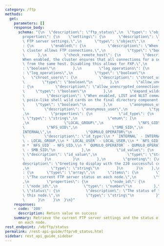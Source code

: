 ```yaml
---
category: /ftp
methods:
  get:
    parameters: []
    response_body:
      schema: "{\n  \"description\": \"ftp_status\",\n  \"type\": \"object\",\n  \"\
        properties\": {\n    \"settings\": {\n      \"description\": \"The current\
        \ FTP server settings.\",\n      \"type\": \"object\",\n      \"properties\"\
        : {\n        \"enabled\": {\n          \"description\": \"When enabled, the\
        \ cluster allows FTP connections.\",\n          \"type\": \"boolean\"\n  \
        \      },\n        \"check_remote_host\": {\n          \"description\": \"\
        When enabled, the cluster ensures that all connections for a session come\
        \ from the same host. Disabling this allows for FXP.\",\n          \"type\"\
        : \"boolean\"\n        },\n        \"log_operations\": {\n          \"description\"\
        : \"log_operations\",\n          \"type\": \"boolean\"\n        },\n     \
        \   \"chroot_users\": {\n          \"description\": \"chroot_users\",\n  \
        \        \"type\": \"boolean\"\n        },\n        \"allow_unencrypted_connections\"\
        : {\n          \"description\": \"allow_unencrypted_connections\",\n     \
        \     \"type\": \"boolean\"\n        },\n        \"expand_wildcards\": {\n\
        \          \"description\": \"When enabled, LIST and NLST commands support\
        \ posix-like shell wild cards on the final directory component.\",\n     \
        \     \"type\": \"boolean\"\n        },\n        \"anonymous_user\": {\n \
        \         \"description\": \"anonymous_user\",\n          \"type\": \"object\"\
        ,\n          \"properties\": {\n            \"id_type\": {\n             \
        \ \"type\": \"string\",\n              \"enum\": [\n                \"LOCAL_USER\"\
        ,\n                \"LOCAL_GROUP\",\n                \"NFS_GID\",\n      \
        \          \"NFS_UID\",\n                \"SMB_SID\",\n                \"\
        INTERNAL\",\n                \"QUMULO_OPERATOR\"\n              ],\n     \
        \         \"description\": \"id_type:\\n * `INTERNAL` - INTERNAL,\\n * `LOCAL_GROUP`\
        \ - LOCAL_GROUP,\\n * `LOCAL_USER` - LOCAL_USER,\\n * `NFS_GID` - NFS_GID,\\\
        n * `NFS_UID` - NFS_UID,\\n * `QUMULO_OPERATOR` - QUMULO_OPERATOR,\\n * `SMB_SID`\
        \ - SMB_SID\"\n            },\n            \"id_value\": {\n             \
        \ \"description\": \"id_value\",\n              \"type\": \"string\"\n   \
        \         }\n          }\n        },\n        \"greeting\": {\n          \"\
        description\": \"Greeting to display with the 220 successful connection message.\"\
        ,\n          \"type\": \"string\"\n        }\n      }\n    },\n    \"statuses\"\
        : {\n      \"type\": \"array\",\n      \"items\": {\n        \"description\"\
        : \"The current FTP server status on each node.\",\n        \"type\": \"object\"\
        ,\n        \"properties\": {\n          \"node_id\": {\n            \"description\"\
        : \"node_id\",\n            \"type\": \"number\"\n          },\n         \
        \ \"status\": {\n            \"description\": \"The status of the server on\
        \ this node.\",\n            \"type\": \"string\"\n          }\n        }\n\
        \      }\n    }\n  }\n}"
    responses:
    - code: '200'
      description: Return value on success
    summary: Retrieve the current FTP server settings and the status of the server
      on each node.
rest_endpoint: /v0/ftp/status
permalink: /rest-api-guide/ftp/v0_status.html
sidebar: rest_api_guide_sidebar
---
```

